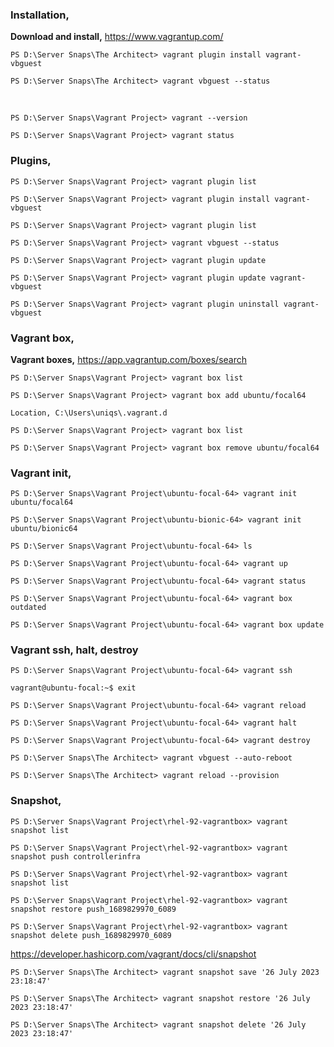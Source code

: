 ### Installation,

**Download and install,** https://www.vagrantup.com/

`PS D:\Server Snaps\The Architect> vagrant plugin install vagrant-vbguest`

`PS D:\Server Snaps\The Architect> vagrant vbguest --status`

<br>

`PS D:\Server Snaps\Vagrant Project> vagrant --version`

`PS D:\Server Snaps\Vagrant Project> vagrant status`

### Plugins,

`PS D:\Server Snaps\Vagrant Project> vagrant plugin list`

`PS D:\Server Snaps\Vagrant Project> vagrant plugin install vagrant-vbguest`

`PS D:\Server Snaps\Vagrant Project> vagrant plugin list`

`PS D:\Server Snaps\Vagrant Project> vagrant vbguest --status`

`PS D:\Server Snaps\Vagrant Project> vagrant plugin update `

`PS D:\Server Snaps\Vagrant Project> vagrant plugin update vagrant-vbguest`

`PS D:\Server Snaps\Vagrant Project> vagrant plugin uninstall vagrant-vbguest`

### Vagrant box,

**Vagrant boxes,** https://app.vagrantup.com/boxes/search

`PS D:\Server Snaps\Vagrant Project> vagrant box list`

`PS D:\Server Snaps\Vagrant Project> vagrant box add ubuntu/focal64`

    Location, C:\Users\uniqs\.vagrant.d

`PS D:\Server Snaps\Vagrant Project> vagrant box list`

`PS D:\Server Snaps\Vagrant Project> vagrant box remove ubuntu/focal64`


### Vagrant init,

`PS D:\Server Snaps\Vagrant Project\ubuntu-focal-64> vagrant init ubuntu/focal64`

`PS D:\Server Snaps\Vagrant Project\ubuntu-bionic-64> vagrant init ubuntu/bionic64`

`PS D:\Server Snaps\Vagrant Project\ubuntu-focal-64> ls`

`PS D:\Server Snaps\Vagrant Project\ubuntu-focal-64> vagrant up`

`PS D:\Server Snaps\Vagrant Project\ubuntu-focal-64> vagrant status`

`PS D:\Server Snaps\Vagrant Project\ubuntu-focal-64> vagrant box outdated`

`PS D:\Server Snaps\Vagrant Project\ubuntu-focal-64> vagrant box update`


### Vagrant ssh, halt, destroy

`PS D:\Server Snaps\Vagrant Project\ubuntu-focal-64> vagrant ssh`

`vagrant@ubuntu-focal:~$ exit`

`PS D:\Server Snaps\Vagrant Project\ubuntu-focal-64> vagrant reload`

`PS D:\Server Snaps\Vagrant Project\ubuntu-focal-64> vagrant halt`

`PS D:\Server Snaps\Vagrant Project\ubuntu-focal-64> vagrant destroy`

`PS D:\Server Snaps\The Architect> vagrant vbguest --auto-reboot`

`PS D:\Server Snaps\The Architect> vagrant reload --provision`

### Snapshot,

`PS D:\Server Snaps\Vagrant Project\rhel-92-vagrantbox> vagrant snapshot list           `

`PS D:\Server Snaps\Vagrant Project\rhel-92-vagrantbox> vagrant snapshot push controllerinfra`

`PS D:\Server Snaps\Vagrant Project\rhel-92-vagrantbox> vagrant snapshot list`

`PS D:\Server Snaps\Vagrant Project\rhel-92-vagrantbox> vagrant snapshot restore push_1689829970_6089`

`PS D:\Server Snaps\Vagrant Project\rhel-92-vagrantbox> vagrant snapshot delete push_1689829970_6089`

https://developer.hashicorp.com/vagrant/docs/cli/snapshot

`PS D:\Server Snaps\The Architect> vagrant snapshot save '26 July 2023 23:18:47'`

`PS D:\Server Snaps\The Architect> vagrant snapshot restore '26 July 2023 23:18:47'`

`PS D:\Server Snaps\The Architect> vagrant snapshot delete '26 July 2023 23:18:47'`

<br>
